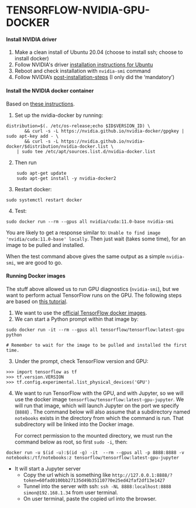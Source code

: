 # TENSORFLOW-NVIDIA-GPU-DOCKER

#### Install NVIDIA driver

1. Make a clean install of Ubuntu 20.04 (choose to install ssh; choose to install docker)
2. Follow NVIDIA's driver [installation instructions for Ubuntu](https://docs.nvidia.com/datacenter/tesla/tesla-installation-notes/index.html#ubuntu-lts)
3. Reboot and check installation with `nvidia-smi` command
4. Follow NVIDIA’s [post-installation-steps](https://docs.nvidia.com/cuda/cuda-installation-guide-linux/index.html#post-installation-actions ) (I only did the ‘mandatory’)


#### Install the NVIDIA docker container

Based on [these instructions](https://docs.nvidia.com/datacenter/cloud-native/container-toolkit/install-guide.html#docker).

1. Set up the nvidia-docker by running:

```
distribution=$(. /etc/os-release;echo $ID$VERSION_ID) \
       && curl -s -L https://nvidia.github.io/nvidia-docker/gpgkey | sudo apt-key add - \
       && curl -s -L https://nvidia.github.io/nvidia-docker/$distribution/nvidia-docker.list \
	| sudo tee /etc/apt/sources.list.d/nvidia-docker.list

```


2. Then run 
```
    sudo apt-get update
    sudo apt-get install -y nvidia-docker2
```

3. Restart docker:

```
sudo systemctl restart docker
````


4. Test:

```
sudo docker run --rm --gpus all nvidia/cuda:11.0-base nvidia-smi
```

You are likely to get a response similar to: `Unable to find image 'nvidia/cuda:11.0-base' locally`. Then just wait (takes some time), for an image to be pulled and installed.

When the test command above gives the same output as a simple `nvidia-smi`, we are good to go.


#### Running Docker images

The stuff above allowed us to run GPU diagnostics (`nvidia-smi`), but we want to perform actual TensorFlow runs on the GPU. The following steps are based on [this tutorial](https://blog.softwaremill.com/setting-up-tensorflow-with-gpu-acceleration-the-quick-way-add80cd5c988).

1. We want to use the [official TensorFlow docker images](https://hub.docker.com/r/tensorflow/tensorflow).
2. We can start a Python prompt within that image by:

```
sudo docker run -it --rm --gpus all tensorflow/tensorflow:latest-gpu python

# Remember to wait for the image to be pulled and installed the first time.
```

3. Under the prompt, check TensorFlow version and GPU:

```
>>> import tensorflow as tf
>>> tf.version.VERSION
>>> tf.config.experimental.list_physical_devices('GPU')
```

4. We want to run TensorFlow with the GPU, and with Jupyter, so we will use the docker image `tensorflow/tensorflow:latest-gpu-jupyter`. We will run that image, which will launch Jupyter on the port we specify (`8888`) . The command below will also assume that a subdirectory named `notebooks` exists in the directory from which the command is run. That subdirectory will be linked into the Docker image.

	For correct permission to the mounted directory, we must run the command below as root, so first `sudo -i`, then:



```
docker run -u $(id -u):$(id -g) -it  --rm --gpus all -p 8888:8888 -v notebooks:/tf/notebooks:z tensorflow/tensorflow:latest-gpu-jupyter
```

-	It will start a Jupyter server
	-	Copy the url which is something like `http://127.0.0.1:8888/?token=60fad0100bb27135d49b35110770e25ed42faf2df13e1427` 
	-	Tunnel into the server with ssh: `ssh -NL 8888:localhost:8888 simon@192.168.1.34` from user terminal.
	-	On user terminal, paste the copied url into the browser.
